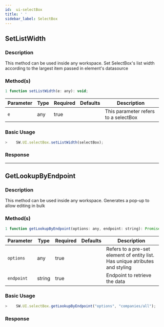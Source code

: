 ```yaml
---
id:  ui-selectBox
title: ' '
sidebar_label: SelectBox
---
```


## SetListWidth

<h3>Description</h3>

This method can be used inside any workspace. Set SelectBox's list width according to the largest item passed in element's datasource

<h3>Method(s)</h3>

```js {3}
1 function setListWidth(e: any): void;
```
<table className="custom-table">
    <thead>
        <tr>
            <th>Parameter</th>
            <th>Type</th>
            <th>Required</th>
            <th>Defaults</th>
            <th>Description</th>
        </tr>
    </thead>
    <tbody>
        <tr className="selected">
            <td><code>e</code></td>
            <td>any</td>
            <td>true</td>
            <td></td>
            <td>This parameter refers to a selectBox</td>
        </tr>
    </tbody>
</table>

<h3>Basic Usage</h3>

```javascript
>    SW.UI.selectBox.setListWidth(selectBox);
```
<h3>Response</h3>

---

## GetLookupByEndpoint

<h3>Description</h3>

This method can be used inside any workspace. Generates a pop-up to allow editing in bulk
<h3>Method(s)</h3>

```js {3}
1 function getLookupByEndpoint(options: any, endpoint: string): Promise<any>;
```
<table className="custom-table">
    <thead>
        <tr>
            <th>Parameter</th>
            <th>Type</th>
            <th>Required</th>
            <th>Defaults</th>
            <th>Description</th>
        </tr>
    </thead>
    <tbody>
        <tr className="selected">
            <td><code>options</code></td>
            <td>any</td>
            <td>true</td>
            <td></td>
            <td>Refers to a pre-set element of entity list. Has unique atributes and styling</td>
        </tr>
        <tr className="selected">
            <td><code>endpoint</code></td>
            <td>string</td>
            <td>true</td>
            <td></td>
            <td>Endpoint to retrieve the data</td>
        </tr>
    </tbody>
</table>

<h3>Basic Usage</h3>

```javascript
>    SW.UI.selectBox.getLookupByEndpoint("options", "companies/all");
```
<h3>Response</h3>
